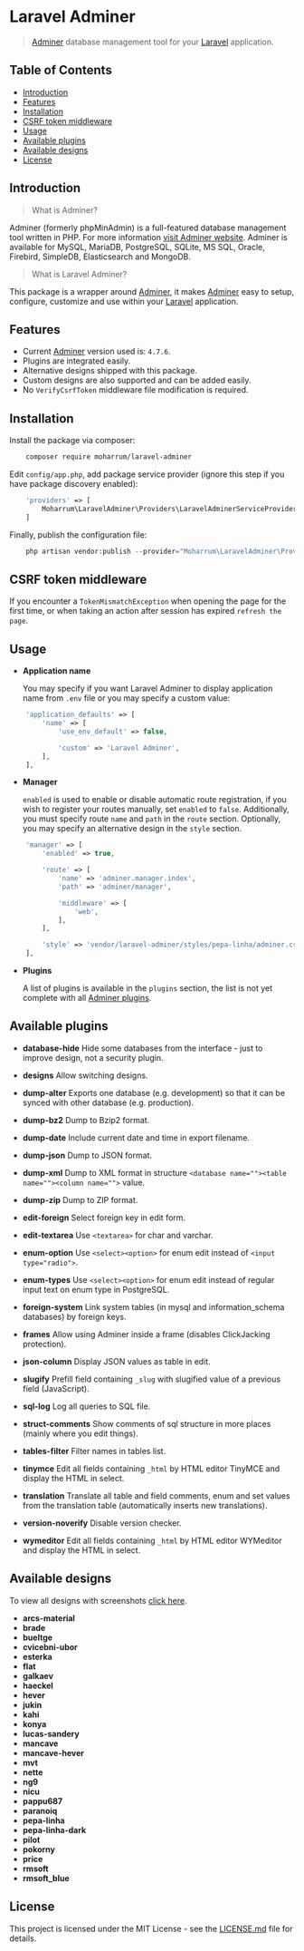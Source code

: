 # Laravel Adminer

> [Adminer](https://www.adminer.org) database management tool for your [Laravel](https://laravel.com) application.

## Table of Contents

- [Introduction](#introduction)
- [Features](#features)
- [Installation](#installation)
- [CSRF token middleware](#csrf-token-middleware)
- [Usage](#usage)
- [Available plugins](#available-plugins)
- [Available designs](#available-designs)
- [License](#license)

## Introduction

> What is Adminer?

Adminer (formerly phpMinAdmin) is a full-featured database management tool written in PHP. For more information [visit Adminer website](https://www.adminer.org). Adminer is available for MySQL, MariaDB, PostgreSQL, SQLite, MS SQL, Oracle, Firebird, SimpleDB, Elasticsearch and MongoDB.

> What is Laravel Adminer?

This package is a wrapper around [Adminer](https://www.adminer.org), it makes [Adminer](https://www.adminer.org) easy to setup, configure, customize and use within your [Laravel](https://laravel.com) application.

## Features

- Current [Adminer](https://www.adminer.org) version used is: `4.7.6`.
- Plugins are integrated easily.
- Alternative designs shipped with this package.
- Custom designs are also supported and can be added easily.
- No `VerifyCsrfToken` middleware file modification is required.

## Installation

Install the package via composer:

```bash
    composer require moharrum/laravel-adminer
```

Edit `config/app.php`, add package service provider (ignore this step if you have package discovery enabled):
```php
    'providers' => [
        Moharrum\LaravelAdminer\Providers\LaravelAdminerServiceProvider::class,
    ]
```

Finally, publish the configuration file:

```php
    php artisan vendor:publish --provider="Moharrum\LaravelAdminer\Providers\LaravelAdminerServiceProvider"
```

## CSRF token middleware

If you encounter a `TokenMismatchException`  when opening the page for the first time, or when taking an action after session has expired `refresh the page`.

## Usage

- **Application name**

    You may specify if you want Laravel Adminer to display application name from `.env` file or you may specify a custom value:

```php
    'application_defaults' => [
        'name' => [
            'use_env_default' => false,

            'custom' => 'Laravel Adminer',
        ],
    ],
```

- **Manager**

    `enabled` is used to enable or disable automatic route registration, if you wish to register your routes manually, set `enabled` to `false`. Additionally, you must specify route `name` and `path` in the `route` section. Optionally, you may specify an alternative design in the `style` section.

```php
    'manager' => [
        'enabled' => true,

        'route' => [
            'name' => 'adminer.manager.index',
            'path' => 'adminer/manager',

            'middleware' => [
                'web',
            ],
        ],

        'style' => 'vendor/laravel-adminer/styles/pepa-linha/adminer.css',
    ],
```

- **Plugins**

    A list of plugins is available in the `plugins` section, the list is not yet complete with all [Adminer plugins](https://www.adminer.org/en/plugins/).

## Available plugins

- **database-hide**
    Hide some databases from the interface - just to improve design, not a security plugin.

- **designs**
    Allow switching designs.

- **dump-alter**
    Exports one database (e.g. development) so that it can be synced with other database (e.g. production).

- **dump-bz2**
    Dump to Bzip2 format.

- **dump-date**
    Include current date and time in export filename.

- **dump-json**
    Dump to JSON format.

- **dump-xml**
    Dump to XML format in structure `<database name=""><table name=""><column name="">` value.

- **dump-zip**
    Dump to ZIP format.

- **edit-foreign**
    Select foreign key in edit form.

- **edit-textarea**
    Use `<textarea>` for char and varchar.

- **enum-option**
    Use `<select><option>` for enum edit instead of `<input type="radio">`.

- **enum-types**
    Use `<select><option>` for enum edit instead of regular input text on enum type in PostgreSQL.

- **foreign-system**
    Link system tables (in mysql and information_schema databases) by foreign keys.

- **frames**
    Allow using Adminer inside a frame (disables ClickJacking protection).

- **json-column**
    Display JSON values as table in edit.

- **slugify**
    Prefill field containing `_slug` with slugified value of a previous field (JavaScript).

- **sql-log**
    Log all queries to SQL file.

- **struct-comments**
    Show comments of sql structure in more places (mainly where you edit things).

- **tables-filter**
    Filter names in tables list.

- **tinymce**
    Edit all fields containing `_html` by HTML editor TinyMCE and display the HTML in select.

- **translation**
    Translate all table and field comments, enum and set values from the translation table (automatically inserts new translations).

- **version-noverify**
    Disable version checker.

- **wymeditor**
    Edit all fields containing `_html` by HTML editor WYMeditor and display the HTML in select.

## Available designs

To view all designs with screenshots [click here](docs/DESIGNS.md).

- **arcs-material**
- **brade**
- **bueltge**
- **cvicebni-ubor**
- **esterka**
- **flat**
- **galkaev**
- **haeckel**
- **hever**
- **jukin**
- **kahi**
- **konya**
- **lucas-sandery**
- **mancave**
- **mancave-hever**
- **mvt**
- **nette**
- **ng9**
- **nicu**
- **pappu687**
- **paranoiq**
- **pepa-linha**
- **pepa-linha-dark**
- **pilot**
- **pokorny**
- **price**
- **rmsoft**
- **rmsoft_blue**

## License

This project is licensed under the MIT License - see the [LICENSE.md](LICENSE.md) file for details.
